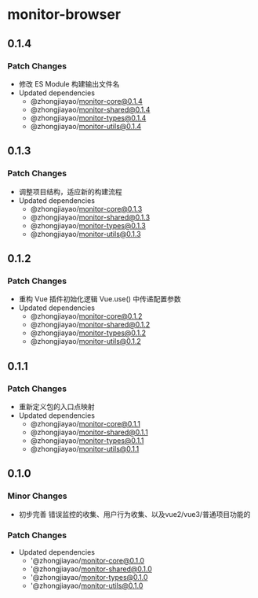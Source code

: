 # monitor-browser

## 0.1.4

### Patch Changes

- 修改 ES Module 构建输出文件名
- Updated dependencies
  - @zhongjiayao/monitor-core@0.1.4
  - @zhongjiayao/monitor-shared@0.1.4
  - @zhongjiayao/monitor-types@0.1.4
  - @zhongjiayao/monitor-utils@0.1.4

## 0.1.3

### Patch Changes

- 调整项目结构，适应新的构建流程
- Updated dependencies
  - @zhongjiayao/monitor-core@0.1.3
  - @zhongjiayao/monitor-shared@0.1.3
  - @zhongjiayao/monitor-types@0.1.3
  - @zhongjiayao/monitor-utils@0.1.3

## 0.1.2

### Patch Changes

- 重构 Vue 插件初始化逻辑 Vue.use() 中传递配置参数
- Updated dependencies
  - @zhongjiayao/monitor-core@0.1.2
  - @zhongjiayao/monitor-shared@0.1.2
  - @zhongjiayao/monitor-types@0.1.2
  - @zhongjiayao/monitor-utils@0.1.2

## 0.1.1

### Patch Changes

- 重新定义包的入口点映射
- Updated dependencies
  - @zhongjiayao/monitor-core@0.1.1
  - @zhongjiayao/monitor-shared@0.1.1
  - @zhongjiayao/monitor-types@0.1.1
  - @zhongjiayao/monitor-utils@0.1.1

## 0.1.0

### Minor Changes

- 初步完善 错误监控的收集、用户行为收集、以及vue2/vue3/普通项目功能的

### Patch Changes

- Updated dependencies
  - '@zhongjiayao/monitor-core@0.1.0
  - '@zhongjiayao/monitor-shared@0.1.0
  - '@zhongjiayao/monitor-types@0.1.0
  - '@zhongjiayao/monitor-utils@0.1.0
